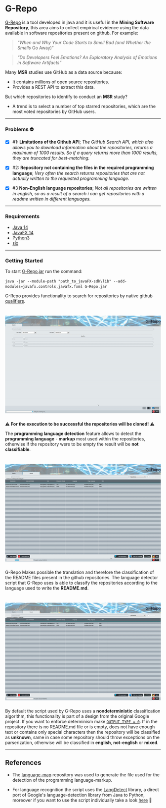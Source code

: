 # G-Repo

[G-Repo](https://sites.google.com/view/g-repo/home-page) is a tool developed in java and it is useful in the **Mining Software Repository**, this area aims to collect empirical evidence using the data available in software repositories present on github. For example:

> *“When and Why Your Code Starts to Smell Bad (and Whether the Smells*
Go Away)”

> *“Do Developers Feel Emotions? An Exploratory Analysis of Emotions in Software Artifacts”*

Many **MSR** studies use GitHub as a data source because:

* It contains millions of open source repositories.
* Provides a REST API to extract this data.

But which repositories to identify to conduct an **MSR** study?

* A trend is to select a number of top starred repositories, which are the most voted repositories by GitHub users.
___

### Problems :no_entry:
- [x] #1:  **Limitations of the Github API**; *The GitHub Search API, which also allows you to download information about the repositories, returns a maximum of 1000 results. So if a query returns more than 1000 results, they are truncated for best-matching.*

- [x] #2: **Repository not containing the files in the required programming language**; *Very often the search returns repositories that are not actually written to the requested programming language.*

- [x] #3 **Non-English language repositories**; *Not all repositories are written in english, so as a result of a search i can get repositories with a readme written in different languages.*
___

### Requirements
* [Java 14](https://www.oracle.com/java/technologies/javase-downloads.html)
* [JavaFX 14](https://gluonhq.com/products/javafx/)
* [Python3](https://www.python.org/downloads/)
* [six](https://pypi.org/project/six/)
___

### Getting Started

To start [G-Repo.jar](jar/) run the command:

`java -jar --module-path "path_to_javaFX-sdk\lib" --add-modules=javafx.controls,javafx.fxml G-Repo.jar`

G-Repo provides functionality to search for repositories by native github [qualifiers](https://docs.github.com/en/github/searching-for-information-on-github/searching-for-repositories).

![](demos/search_demo.gif)
======

:warning: **For the execution to be successful the repositories will be cloned!** :warning:

The **programming language detection** feature allows to detect the **programming language** - **markup** most used within the repositories, otherwise if the repository were to be empty the result will be **not classifiable**.

![](demos/programming_language_detection_demo.gif)
======

G-Repo Makes possible the translation and therefore the classification of the README files present in the github repositories.
The language detector script that G-Repo uses is able to classify the repositories according to the language used to write the **README.md**.

![](demos/language_detection_demo.gif)
======

By default the script used by G-Repo uses a **nondeterministic** classification algorithm, this functionality is part of a design from the original Google project. If you want to enforce determinism make [`OUTPUT_TYPE = 0`](https://github.com/MatHeartGaming/G-Repo/blob/master/risorse/GHLanguageDetection/detector.py#L57).
If in the repository there is no README.md file or is empty, does not have enough text or contains only special characters then the repository will be classified as **unknown**, same in case some repository should throw exceptions on the parserization, otherwise will be classified in **english**, **not-english** or **mixed**.
___

## References
* The [language-map](https://github.com/blakeembrey/language-map) repository was used to generate the file used for the detection of the programming language-markup.

* For language recognition the script uses the [LangDetect](https://github.com/Mimino666/langdetect) library, a direct port of Google's language-detection library from Java to Python, moreover if you want to use the script individually take a look [here](https://github.com/anasmounsif/README-language-detector) :rocket:

